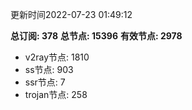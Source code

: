 更新时间2022-07-23 01:49:12

**总订阅: 378**
**总节点: 15396**
**有效节点: 2978**
- v2ray节点: 1810
- ss节点: 903
- ssr节点: 7
- trojan节点: 258
